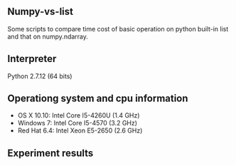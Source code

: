## Numpy-vs-list
Some scripts to compare time cost of basic operation on python built-in list and that on numpy.ndarray. 

## Interpreter
Python 2.7.12 (64 bits)

## Operationg system and cpu information
* OS X 10.10: Intel Core I5-4260U (1.4 GHz)
* Windows 7: Intel Core I5-4570 (3.2 GHz) 
* Red Hat 6.4: Intel Xeon E5-2650 (2.6 GHz)

## Experiment results

